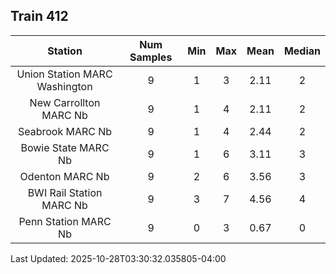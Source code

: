 ## Train 412

| Station | Num Samples | Min | Max | Mean | Median |
| :-----: | :---------: | :-: | :-: | :--: | :----: |
| Union Station MARC Washington | 9 | 1 | 3 | 2.11 | 2 |
| New Carrollton MARC Nb | 9 | 1 | 4 | 2.11 | 2 |
| Seabrook MARC Nb | 9 | 1 | 4 | 2.44 | 2 |
| Bowie State MARC Nb | 9 | 1 | 6 | 3.11 | 3 |
| Odenton MARC Nb | 9 | 2 | 6 | 3.56 | 3 |
| BWI Rail Station MARC Nb | 9 | 3 | 7 | 4.56 | 4 |
| Penn Station MARC Nb | 9 | 0 | 3 | 0.67 | 0 |


Last Updated: 2025-10-28T03:30:32.035805-04:00